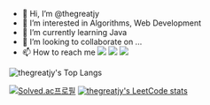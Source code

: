 - 👋 Hi, I’m @thegreatjy
- 👀 I’m interested in Algorithms, Web Development
- 🌱 I’m currently learning Java
- 💞️ I’m looking to collaborate on ...
- 📫 How to reach me
[<img src="https://img.shields.io/badge/Gmail-white?style=flat&logo=Gmail&logoColor=EA4335"/>](mailto:thegreatjy@gmail.com)
[<img src="https://img.shields.io/badge/Tistory-ff5a4a?style=flat&logo=Tistory&logoColor=white"/>](https://jygrace.tistory.com/)
[<img src="https://img.shields.io/badge/LinkedIn-0A66C2?style=flat&logo=LinkedIn&logoColor=white"/>](https://www.linkedin.com/in/jiyeon-lee-606064229/)
  
![thegreatjy's Top Langs](https://github-readme-stats.vercel.app/api/top-langs?username=thegreatjy&layout=compact&title_color=f0a7aa&theme=buefy)


[![Solved.ac프로필](http://mazassumnida.wtf/api/v2/generate_badge?boj=thegreatjy)](https://solved.ac/thegreatjy) [![thegreatjy's LeetCode stats](https://leetcode-stats-six.vercel.app/?username=thegreatjy)](https://github.com/thegreatjy/leetcode-stats)
